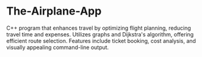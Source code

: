 # The-Airplane-App
C++ program that enhances travel by optimizing flight planning, reducing travel time and expenses. Utilizes graphs and Dijkstra's algorithm, offering efficient route selection. Features include ticket booking, cost analysis, and visually appealing command-line output.
